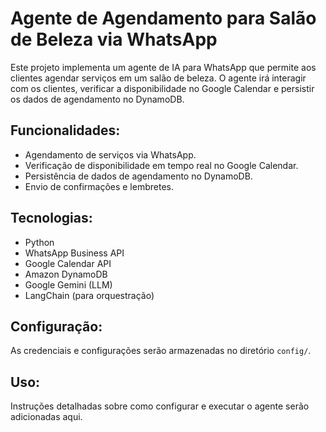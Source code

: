 # Agente de Agendamento para Salão de Beleza via WhatsApp

Este projeto implementa um agente de IA para WhatsApp que permite aos clientes agendar serviços em um salão de beleza. O agente irá interagir com os clientes, verificar a disponibilidade no Google Calendar e persistir os dados de agendamento no DynamoDB.

## Funcionalidades:
- Agendamento de serviços via WhatsApp.
- Verificação de disponibilidade em tempo real no Google Calendar.
- Persistência de dados de agendamento no DynamoDB.
- Envio de confirmações e lembretes.

## Tecnologias:
- Python
- WhatsApp Business API
- Google Calendar API
- Amazon DynamoDB
- Google Gemini (LLM)
- LangChain (para orquestração)

## Configuração:
As credenciais e configurações serão armazenadas no diretório `config/`.

## Uso:
Instruções detalhadas sobre como configurar e executar o agente serão adicionadas aqui.

